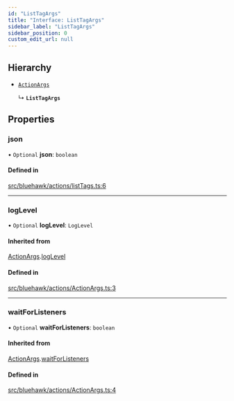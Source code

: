 ```yaml
---
id: "ListTagArgs"
title: "Interface: ListTagArgs"
sidebar_label: "ListTagArgs"
sidebar_position: 0
custom_edit_url: null
---
```


## Hierarchy

- [`ActionArgs`](ActionArgs)

  ↳ **`ListTagArgs`**

## Properties

### json

• `Optional` **json**: `boolean`

#### Defined in

[src/bluehawk/actions/listTags.ts:6](https://github.com/mongodben/Bluehawk/blob/be77c09/src/bluehawk/actions/listTags.ts#L6)

___

### logLevel

• `Optional` **logLevel**: `LogLevel`

#### Inherited from

[ActionArgs](ActionArgs).[logLevel](ActionArgs#loglevel)

#### Defined in

[src/bluehawk/actions/ActionArgs.ts:3](https://github.com/mongodben/Bluehawk/blob/be77c09/src/bluehawk/actions/ActionArgs.ts#L3)

___

### waitForListeners

• `Optional` **waitForListeners**: `boolean`

#### Inherited from

[ActionArgs](ActionArgs).[waitForListeners](ActionArgs#waitforlisteners)

#### Defined in

[src/bluehawk/actions/ActionArgs.ts:4](https://github.com/mongodben/Bluehawk/blob/be77c09/src/bluehawk/actions/ActionArgs.ts#L4)
